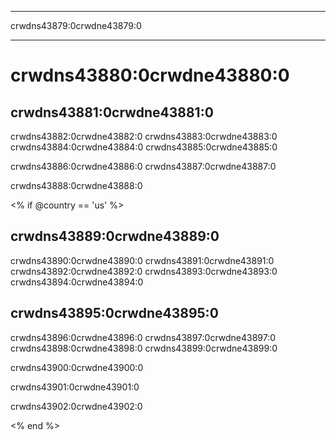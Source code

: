 * * *

crwdns43879:0crwdne43879:0

* * *

# crwdns43880:0crwdne43880:0

## crwdns43881:0crwdne43881:0

crwdns43882:0crwdne43882:0 crwdns43883:0crwdne43883:0 crwdns43884:0crwdne43884:0 crwdns43885:0crwdne43885:0

crwdns43886:0crwdne43886:0 crwdns43887:0crwdne43887:0

crwdns43888:0crwdne43888:0

<% if @country == 'us' %>

## crwdns43889:0crwdne43889:0

crwdns43890:0crwdne43890:0 crwdns43891:0crwdne43891:0 crwdns43892:0crwdne43892:0 crwdns43893:0crwdne43893:0 crwdns43894:0crwdne43894:0

## crwdns43895:0crwdne43895:0

crwdns43896:0crwdne43896:0 crwdns43897:0crwdne43897:0 crwdns43898:0crwdne43898:0 crwdns43899:0crwdne43899:0

crwdns43900:0crwdne43900:0

crwdns43901:0crwdne43901:0

crwdns43902:0crwdne43902:0

<% end %>